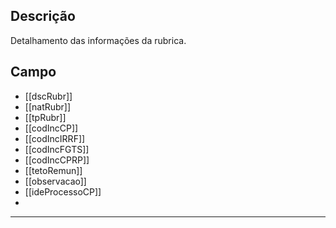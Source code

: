 ## Descrição
Detalhamento das informações da rubrica.
## Campo
- [[dscRubr]]
- [[natRubr]]
- [[tpRubr]]
- [[codIncCP]]
- [[codIncIRRF]]
- [[codIncFGTS]]
- [[codIncCPRP]]
- [[tetoRemun]]
- [[observacao]]
- [[ideProcessoCP]]
- 

---
